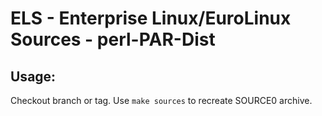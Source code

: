 # ELS - Enterprise Linux/EuroLinux Sources - perl-PAR-Dist
 
## Usage:
  Checkout branch or tag. Use `make sources` to recreate  SOURCE0 archive.
